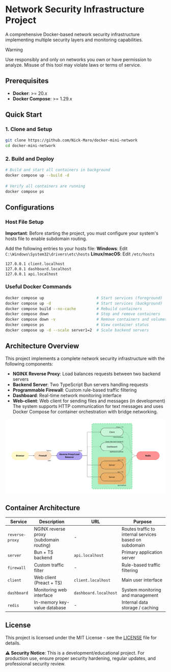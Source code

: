 # Network Security Infrastructure Project
A comprehensive Docker-based network security infrastructure implementing multiple security layers and monitoring capabilities.

> [!WARNING]  
> Use responsibly and only on networks you own or have permission to analyze. Misuse of this tool may violate laws or terms of service.


## Prerequisites
- **Docker**: >= 20.x
- **Docker Compose**: >= 1.29.x


## Quick Start
### 1. Clone and Setup
```bash
git clone https://github.com/Nick-Maro/docker-mini-network
cd docker-mini-network
```

### 2. Build and Deploy
```bash
# Build and start all containers in background
docker compose up --build -d

# Verify all containers are running
docker compose ps
```


## Configurations
### Host File Setup
**Important**: Before starting the project, you must configure your system's hosts file to enable subdomain routing.

Add the following entries to your hosts file:
**Windows**: Edit `C:\Windows\System32\drivers\etc\hosts`
**Linux/macOS**: Edit `/etc/hosts`

```plaintext
127.0.0.1 client.localhost
127.0.0.1 dashboard.localhost
127.0.0.1 api.localhost
```

### Useful Docker Commands
```bash
docker compose up                       # Start services (foreground)
docker compose up -d                    # Start services (background)
docker compose build --no-cache         # Rebuild containers
docker compose down                     # Stop and remove containers
docker compose down -v                  # Remove containers and volumes
docker compose ps                       # View container status
docker compose up -d --scale server1=2  # Scale backend servers
```

## Architecture Overview
This project implements a complete network security infrastructure with the following components:
- **NGINX Reverse Proxy**: Load balances requests between two backend servers
- **Backend Server**: Two TypeScript Bun servers handling requests
- **Programmable Firewall**: Custom rule-based traffic filtering
- **Dashboard**: Real-time network monitoring interface
- **Web-client**: Web client for sending files and messages (in development)
The system supports HTTP communication for text messages and uses Docker Compose for container orchestration with bridge networking.

![Network Graph](graph.jpg)

## Container Architecture
| Service         | Description                             | URL                   | Purpose                                                |
| --------------- | --------------------------------------- | --------------------- | ------------------------------------------------------ |
| `reverse-proxy` | NGINX reverse proxy (subdomain routing) | -                     | Routes traffic to internal services based on subdomain |
| `server`        | Bun + TS backend                        | `api.localhost`       | Primary application server                             |
| `firewall`      | Custom traffic filter                   | -                     | Rule-based traffic filtering                           |
| `client`        | Web client (Preact + TS)                | `client.localhost`    | Main user interface                                    |
| `dashboard`     | Monitoring web interface                | `dashboard.localhost` | System monitoring and management                       |
| `redis`         | In-memory key-value database            | -                     | Internal data storage / caching                        |


## License
This project is licensed under the MIT License - see the [LICENSE](LICENSE) file for details.

**⚠️ Security Notice**: This is a development/educational project. For production use, ensure proper security hardening, regular updates, and professional security review.